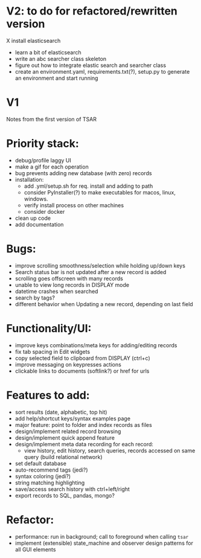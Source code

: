 # V2: to do for refactored/rewritten version
X install elasticsearch
- learn a bit of elasticsearch
- write an abc searcher class skeleton
- figure out how to integrate elastic search and searcher class
- create an environment.yaml, requirements.txt(?), setup.py to generate an environment and start running



# V1
Notes from the first version of TSAR

# Priority stack:
- debug/profile laggy UI
- make a gif for each operation
- bug prevents adding new database (with zero) records
- installation:
    - add .yml/setup.sh for req. install and adding to path
    - consider PyInstaller(?) to make executables for macos, linux, windows.
    - verify install process on other machines
    - consider docker
- clean up code
- add documentation

# Bugs:
- improve scrolling smoothness/selection while holding up/down keys
- Search status bar is not updated after a new record is added
- scrolling goes offscreen with many records
- unable to view long records in DISPLAY mode
- datetime crashes when searched
- search by tags?
- different behavior when Updating a new record, depending on last field

# Functionality/UI:
- improve keys combinations/meta keys for adding/editing records
- fix tab spacing in Edit widgets
- copy selected field to clipboard from DISPLAY (ctrl+c)
- improve messaging on keypresses actions
- clickable links to documents (softlink?) or href for urls

# Features to add:
- sort results (date, alphabetic, top hit)
- add help/shortcut keys/syntax examples page
- major feature: point to folder and index records as files
- design/implement related record browsing
- design/implement quick append feature
- design/implement meta data recording for each record: 
    - view history, edit history, search queries, records accessed on same query (build relational network)
- set default database
- auto-recommend tags (jedi?)
- syntax coloring (jedi?)
- string matching highlighting
- save/access search history with ctrl+left/right
- export records to SQL, pandas, mongo?

# Refactor:
- performance: run in background; call to foreground when calling `tsar`
- implement (extensible) state_machine and observer design patterns for all GUI elements
